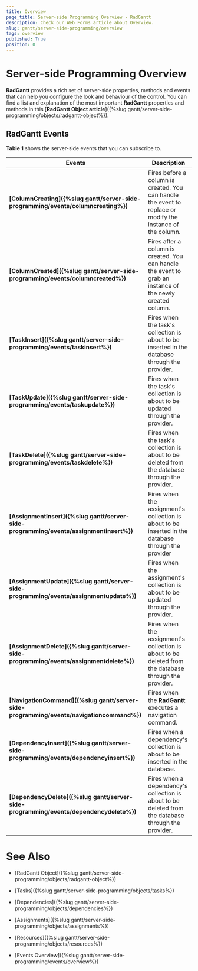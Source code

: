 ```yaml
---
title: Overview
page_title: Server-side Programming Overview - RadGantt
description: Check our Web Forms article about Overview.
slug: gantt/server-side-programming/overview
tags: overview
published: True
position: 0
---
```


# Server-side Programming Overview

**RadGantt** provides a rich set of server-side properties, methods and events that can help you configure the look and behaviour of the control. You can find a list and explanation of the most important **RadGantt** properties and methods in this [**RadGantt Object article**]({%slug gantt/server-side-programming/objects/radgantt-object%}).


## RadGantt Events

**Table 1** shows the server-side events that you can subscribe to.


| Events | Description |
| ------ | ------ |
| **[ColumnCreating]({%slug gantt/server-side-programming/events/columncreating%})** |Fires before a column is created. You can handle the event to replace or modify the instance of the column.|
| **[ColumnCreated]({%slug gantt/server-side-programming/events/columncreated%})** |Fires after a column is created. You can handle the event to grab an instance of the newly created column.|
| **[TaskInsert]({%slug gantt/server-side-programming/events/taskinsert%})** |Fires when the task's collection is about to be inserted in the database through the provider.|
| **[TaskUpdate]({%slug gantt/server-side-programming/events/taskupdate%})** |Fires when the task's collection is about to be updated through the provider.|
| **[TaskDelete]({%slug gantt/server-side-programming/events/taskdelete%})** |Fires when the task's collection is about to be deleted from the database through the provider.|
| **[AssignmentInsert]({%slug gantt/server-side-programming/events/assignmentinsert%})** |Fires when the assignment's collection is about to be inserted in the database through the provider|
| **[AssignmentUpdate]({%slug gantt/server-side-programming/events/assignmentupdate%})** |Fires when the assignment's collection is about to be updated through the provider.|
| **[AssignmentDelete]({%slug gantt/server-side-programming/events/assignmentdelete%})** |Fires when the assignment's collection is about to be deleted from the database through the provider.|
| **[NavigationCommand]({%slug gantt/server-side-programming/events/navigationcommand%})** |Fires when the **RadGantt** executes a navigation command.|
| **[DependencyInsert]({%slug gantt/server-side-programming/events/dependencyinsert%})** |Fires when a dependency's collection is about to be inserted in the database.|
| **[DependencyDelete]({%slug gantt/server-side-programming/events/dependencydelete%})** |Fires when a dependency's collection is about to be deleted from the database through the provider.|


# See Also

 * [RadGantt Object]({%slug gantt/server-side-programming/objects/radgantt-object%})

 * [Tasks]({%slug gantt/server-side-programming/objects/tasks%})

 * [Dependencies]({%slug gantt/server-side-programming/objects/dependencies%})
 
 * [Assignments]({%slug gantt/server-side-programming/objects/assignments%})
 
 * [Resources]({%slug gantt/server-side-programming/objects/resources%})
 
 * [Events Overview]({%slug gantt/server-side-programming/events/overview%})
 

